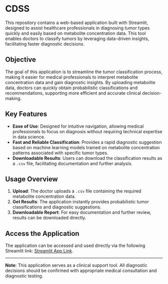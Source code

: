 # CDSS

This repository contains a web-based application built with Streamlit, designed to assist healthcare professionals in diagnosing tumor types quickly and easily based on metabolite concentration data. This tool enables doctors to classify tumors by leveraging data-driven insights, facilitating faster diagnostic decisions.

## Objective

The goal of this application is to streamline the tumor classification process, making it easier for medical professionals to interpret metabolite concentration data and gain diagnostic insights. By uploading metabolite data, doctors can quickly obtain probabilistic classifications and recommendations, supporting more efficient and accurate clinical decision-making.

## Key Features

- **Ease of Use**: Designed for intuitive navigation, allowing medical professionals to focus on diagnosis without requiring technical expertise in data science.
- **Fast and Reliable Classification**: Provides a rapid diagnostic suggestion based on machine learning models trained on metabolite concentration patterns associated with specific tumor types.
- **Downloadable Results**: Users can download the classification results as a `.csv` file, facilitating documentation and further analysis.

## Usage Overview

1. **Upload**: The doctor uploads a `.csv` file containing the required metabolite concentration data.
2. **Get Results**: The application instantly provides probabilistic tumor classifications and diagnostic suggestions.
3. **Downloadable Report**: For easy documentation and further review, results can be downloaded directly.

## Access the Application

The application can be accessed and used directly via the following Streamlit link: [Streamlit App Link](INSERT_YOUR_LINK_HERE).

---

**Note**: This application serves as a clinical support tool. All diagnostic decisions should be confirmed with appropriate medical consultation and diagnostic testing.
